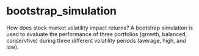 # bootstrap_simulation

How does stock market volatility impact returns? A bootstrap simulation is used to evaluate the performance of three portfolios (growth, balanced, conservtive) during three different volatility periods (average, high, and low).
